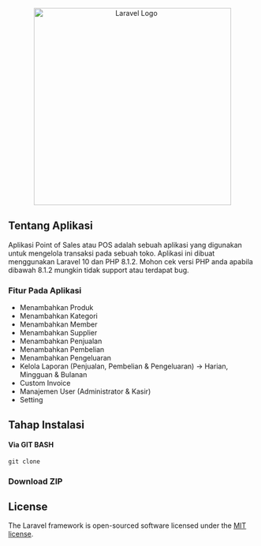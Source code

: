 <p align="center"><a href="https://laravel.com" target="_blank"><img src="https://raw.githubusercontent.com/laravel/art/master/logo-lockup/5%20SVG/2%20CMYK/1%20Full%20Color/laravel-logolockup-cmyk-red.svg" width="400" alt="Laravel Logo"></a></p>

## Tentang Aplikasi
Aplikasi Point of Sales atau POS adalah sebuah aplikasi yang digunakan untuk mengelola transaksi pada sebuah toko. Aplikasi ini dibuat menggunakan Laravel 10 dan PHP 8.1.2. Mohon cek versi PHP anda apabila dibawah 8.1.2 mungkin tidak support atau terdapat bug.

### Fitur Pada Aplikasi 
- Menambahkan Produk
- Menambahkan Kategori
- Menambahkan Member
- Menambahkan Supplier
- Menambahkan Penjualan
- Menambahkan Pembelian
- Menambahkan Pengeluaran
- Kelola Laporan (Penjualan, Pembelian & Pengeluaran) -> Harian, Mingguan & Bulanan
- Custom Invoice
- Manajemen User (Administrator & Kasir)
- Setting

## Tahap Instalasi
#### Via GIT BASH
```
git clone 
```

### Download ZIP



## License

The Laravel framework is open-sourced software licensed under the [MIT license](https://opensource.org/licenses/MIT).
